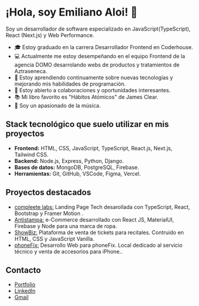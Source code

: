# ¡Hola, soy Emiliano Aloi! 👋

Soy un desarrollador de software especializado en JavaScript(TypeScript), React (Next.js) y Web Performance.


- 🎓 Estoy graduado en la carrera Desarrollador Frontend en Coderhouse.
- 💻 Actualmente me estoy desempeñando en el equipo Frontend de la agencia DOMO desarrolando webs de productos y tratamientos de Aztraseneca.
- 🌱 Estoy aprendiendo continuamente sobre nuevas tecnologías y mejorando mis habilidades de programación.
- 🤝 Estoy abierto a colaboraciones y oportunidades interesantes.
- 📚 Mi libro favorito es "Hábitos Atómicos" de James Clear.
- 🎵 Soy un apasionado de la música.

## Stack tecnológico que suelo utilizar en mis proyectos

- **Frontend:** HTML, CSS, JavaScript, TypeScript, React.js, Next.js, Tailwind CSS.
- **Backend:**  Node.js, Express, Python, Django.
- **Bases de datos:** MongoDB, PostgreSQL, Firebase.
- **Herramientas:** Git, GitHub, VSCode, Figma, Vercel.

## Proyectos destacados

- [compleete labs:](https://landing-page-ea.vercel.app) Landing Page Tech desarollada con TypeScript, React, Bootstrap y Framer Motion .
- [Antistampa:](https://antistampa.netlify.app) e-Commerce desarrollado con React JS, MaterialUI, Firebase y Node para una marca de ropa.
- [ShowBiz:](https://emilianoaloi.github.io/ShowBiz/index.html) Plataforma de venta de tickets para recitales.
Contruido en HTML, CSS y JavaScript Vanilla. 
- [phoneFix:](https://phonefix.netlify.app) Desarrollo Web para phoneFix. Local dedicado al servicio técnico y venta de accesorios para iPhone..

## Contacto

- [Portfolio](https://portfolio-emilianoaloi.vercel.app/)
- [LinkedIn](https://www.linkedin.com/in/emilianoaloi/)
- [Gmail](mailto:emilianoaloi.dev@gmail.com)


